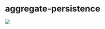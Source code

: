 # aggregate-persistence

![](https://travis-ci.com/meixuesong/aggregate-persistence.svg?branch=master)





